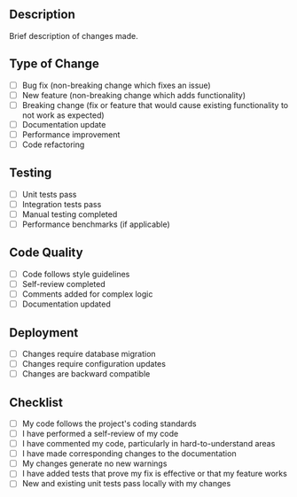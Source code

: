 ## Description
Brief description of changes made.

## Type of Change
- [ ] Bug fix (non-breaking change which fixes an issue)
- [ ] New feature (non-breaking change which adds functionality)
- [ ] Breaking change (fix or feature that would cause existing functionality to not work as expected)
- [ ] Documentation update
- [ ] Performance improvement
- [ ] Code refactoring

## Testing
- [ ] Unit tests pass
- [ ] Integration tests pass
- [ ] Manual testing completed
- [ ] Performance benchmarks (if applicable)

## Code Quality
- [ ] Code follows style guidelines
- [ ] Self-review completed
- [ ] Comments added for complex logic
- [ ] Documentation updated

## Deployment
- [ ] Changes require database migration
- [ ] Changes require configuration updates
- [ ] Changes are backward compatible

## Checklist
- [ ] My code follows the project's coding standards
- [ ] I have performed a self-review of my code
- [ ] I have commented my code, particularly in hard-to-understand areas
- [ ] I have made corresponding changes to the documentation
- [ ] My changes generate no new warnings
- [ ] I have added tests that prove my fix is effective or that my feature works
- [ ] New and existing unit tests pass locally with my changes